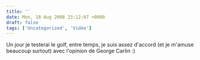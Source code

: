 ```yaml
---
title: ''
date: Mon, 18 Aug 2008 23:12:07 +0000
draft: false
tags: ['Uncategorized', 'Vidéo']
---
```


Un jour je testerai le golf, entre temps, je suis assez d'accord (et je m'amuse beaucoup surtout) avec l'opinion de George Carlin :)